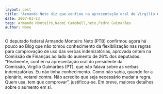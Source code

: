 ```yaml
---
layout: post
title: "Armando Neto diz que confiou na apresentação oral de Virgílio Guimarães: Não sabia. Ele não falou de verbas"
date: 2007-03-23
tags: Armando Monteiro,Naomi Campbell,neto,Pedro Guimarães
author: None
---
```

O deputado federal Armando Monteiro Neto (PTB) confirmou agora há pouco ao Blog que não tomou conhecimento da flexibilização nas regras para comprovação de uso das verbas indenizatórias, aprovada ontem na Comissão de Finanças ao lado do aumento de 26% dos deputados.
“Realmente, confiei na apresentação oral do presidente da Comissão,&nbsp;Virgílio Guimarães (PT), que não falava sobre as verbas indenizatórias. Eu não tinha conhecimento. Como não sabia, quando for a plenário, votarei contra. Não acredito que seja necessário mudar a regra. Quem usa, tem que comprovar”, justificou-se.
Em breve, maiores detalhes sobre o aumento em sí. 